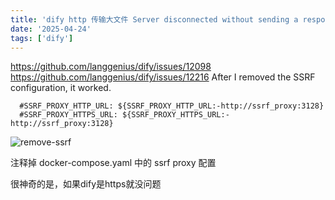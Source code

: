 ```yaml
---
title: 'dify http 传输大文件 Server disconnected without sending a response.'
date: '2025-04-24'
tags: ['dify']
---
```


https://github.com/langgenius/dify/issues/12098
https://github.com/langgenius/dify/issues/12216
After I removed the SSRF configuration, it worked.

```
  #SSRF_PROXY_HTTP_URL: ${SSRF_PROXY_HTTP_URL:-http://ssrf_proxy:3128}
  #SSRF_PROXY_HTTPS_URL: ${SSRF_PROXY_HTTPS_URL:-http://ssrf_proxy:3128}
```

![remove-ssrf](/static/images/remove-ssrf.png)
  
注释掉 docker-compose.yaml 中的 ssrf proxy 配置

很神奇的是，如果dify是https就没问题